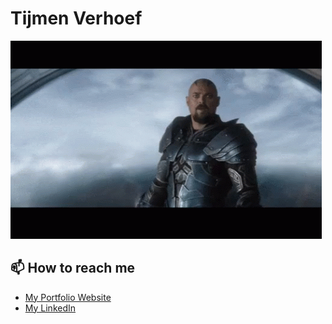 # Tijmen Verhoef

![Beholding in progress...](./media/behold.gif?raw=true)

## 📫 How to reach me

- [My Portfolio Website](https://tverhoef.com)
- [My LinkedIn](https://www.linkedin.com/in/tijmen-verhoef/)

<!--
**nemjit001/nemjit001** is a ✨ _special_ ✨ repository because its `README.md` (this file) appears on your GitHub profile.

Here are some ideas to get you started:

- 🔭 I’m currently working on ...
- 🌱 I’m currently learning ...
- 👯 I’m looking to collaborate on ...
- 🤔 I’m looking for help with ...
- 💬 Ask me about ...
- 📫 How to reach me: ...
- 😄 Pronouns: ...
- ⚡ Fun fact: ...
-->
